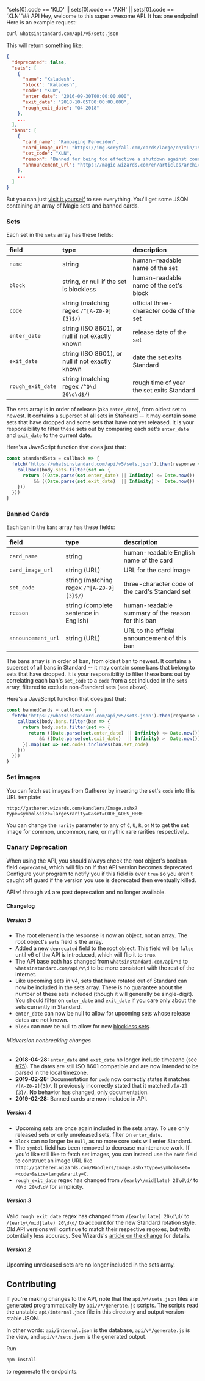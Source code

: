 "sets[0].code == 'KLD' || sets[0].code == 'AKH' || sets[0].code == 'XLN'"## API
Hey, welcome to this super awesome API. It has one endpoint! Here is an example request:

```sh
curl whatsinstandard.com/api/v5/sets.json
```

This will return something like:

```json
{
  "deprecated": false,
  "sets": [
    {
      "name": "Kaladesh",
      "block": "Kaladesh",
      "code": "KLD",
      "enter_date": "2016-09-30T00:00:00.000",
      "exit_date": "2018-10-05T00:00:00.000",
      "rough_exit_date": "Q4 2018"
    },
    ...
  ],
  "bans": [
    {
      "card_name": "Rampaging Ferocidon",
      "card_image_url": "https://img.scryfall.com/cards/large/en/xln/154.jpg?1527429722",
      "set_code": "XLN",
      "reason": "Banned for being too effective a shutdown against counters to aggressive red (filling the board with small creatures and gaining life).",
      "announcement_url": "https://magic.wizards.com/en/articles/archive/news/january-15-2018-banned-and-restricted-announcement-2018-01-15"
    },
    ...
  ]
}
```

But you can just [visit it yourself][1] to see everything. You'll get some JSON containing an array of Magic sets and
banned cards.

### Sets
Each set in the `sets` array has these fields:

| field             | type                                                | description                               |
|:------------------|:----------------------------------------------------|:------------------------------------------|
| `name`            | string                                              | human-readable name of the set            |
| `block`           | string, or null if the set is blockless             | human-readable name of the set's block    |
| `code`            | string (matching regex `/^[A-Z0-9]{3}$/`)           | official three-character code of the set  |
| `enter_date`      | string (ISO 8601), or null if not exactly known     | release date of the set                   |
| `exit_date`       | string (ISO 8601), or null if not exactly known     | date the set exits Standard               |
| `rough_exit_date` | string (matching regex <code>/^Q\d 20\d\d$/</code>) | rough time of year the set exits Standard |

The sets array is in order of release (aka `enter_date`), from oldest set to newest. It contains a superset of all sets
in Standard -- it may contain some sets that have dropped and some sets that have not yet released. It is your
responsibility to filter these sets out by comparing each set's `enter_date` and `exit_date` to the current date.

Here's a JavaScript function that does just that:
```javascript
const standardSets = callback => {
  fetch('https://whatsinstandard.com/api/v5/sets.json').then(response => response.json().then(body => {
    callback(body.sets.filter(set => {
      return ((Date.parse(set.enter_date) || Infinity) <= Date.now())
          && ((Date.parse(set.exit_date)  || Infinity) >  Date.now())
    }))
  }))
}
```

[1]: https://whatsinstandard.com/api/v5/sets.json

### Banned Cards
Each ban in the `bans` array has these fields:

| field              | type                                             | description                                       |
|:-------------------|:-------------------------------------------------|:--------------------------------------------------|
| `card_name`        | string                                           | human-readable English name of the card           |
| `card_image_url`   | string (URL)                                     | URL for the card image                            |
| `set_code`         | string (matching regex `/^[A-Z0-9]{3}$/`)        | three-character code of the card's Standard set   |
| `reason`           | string (complete sentence in English)            | human-readable summary of the reason for this ban |
| `announcement_url` | string (URL)                                     | URL to the official announcement of this ban      |

The bans array is in order of ban, from oldest ban to newest. It contains a superset of all bans in Standard -- it may
contain some bans that belong to sets that have dropped. It is your responsibility to filter these bans out by
correlating each ban's `set_code` to a `code` from a set included in the `sets` array, filtered to exclude non-Standard
sets (see above).

Here's a JavaScript function that does just that:
```javascript
const bannedCards = callback => {
  fetch('https://whatsinstandard.com/api/v5/sets.json').then(response => response.json().then(body => {
    callback(body.bans.filter(ban => {
      return body.sets.filter(set => {
        return ((Date.parse(set.enter_date) || Infinity) <= Date.now())
            && ((Date.parse(set.exit_date)  || Infinity) >  Date.now())
      }).map(set => set.code).includes(ban.set_code)
    }))
  }))
}
```

### Set images
You can fetch set images from Gatherer by inserting the set's `code` into this URL template:

    http://gatherer.wizards.com/Handlers/Image.ashx?type=symbol&size=large&rarity=C&set=CODE_GOES_HERE

You can change the `rarity` parameter to any of `C`, `U`, `R`, or `M` to get the set image for common, uncommon, rare,
or mythic rare rarities respectively.

### Canary Deprecation
When using the API, you should always check the root object's boolean field `deprecated`, which will flip on if that API
version becomes deprecated. Configure your program to notify you if this field is ever `true` so you aren't caught off
guard if the version you use is deprecated then eventually killed.

API v1 through v4 are past deprecation and no longer available.

#### Changelog

##### Version 5
* The root element in the response is now an object, not an array. The root object's `sets` field is the array.
* Added a new `deprecated` field to the root object. This field will be `false` until v6 of the API is introduced, which
  will flip it to `true`.
* The API base path has changed from `whatsinstandard.com/api/\d` to `whatsinstandard.com/api/v\d` to be more consistent
  with the rest of the internet.
* Like upcoming sets in v4, sets that have rotated out of Standard can now be included in the sets array. There is no
  guarantee about the number of these sets included (though it will generally be single-digit). You should filter on
  `enter_date` and `exit_date` if you care only about the sets currently in Standard.
* `enter_date` can now be null to allow for upcoming sets whose release dates are not known.
* `block` can now be null to allow for new [blockless sets][2].
###### Midversion nonbreaking changes
* **2018-04-28:** `enter_date` and `exit_date` no longer include timezone (see [#75][3]). The dates are still ISO 8601
  compatible and are now intended to be parsed in the local timezone.
* **2019-02-28:** Documentation for `code` now correctly states it matches `/[A-Z0-9]{3}/`. It previously incorrectly
  stated that it matched `/[A-Z]{3}/`. No behavior has changed, only documentation.
* **2019-02-28:** Banned cards are now included in API.

[2]: https://magic.wizards.com/en/articles/archive/making-magic/metamorphosis-2-0-2017-06-12
[3]: https://github.com/glacials/whatsinstandard/issues/75

##### Version 4
* Upcoming sets are once again included in the sets array. To use only released sets or only unreleased sets, filter on
  `enter_date`.
* `block` can no longer be `null`, as no more core sets will enter Standard.
* The `symbol` field has been removed to decrease maintenance work. If you'd like still like to fetch set images, you
  can instead use the `code` field to construct an image URL like
  `http://gatherer.wizards.com/Handlers/Image.ashx?type=symbol&set=<code>&size=large&rarity=C`.
* `rough_exit_date` regex has changed from `/(early\/mid|late) 20\d\d/` to `/Q\d 20\d\d/` for simplicity.

##### Version 3
Valid `rough_exit_date` regex has changed from `/(early|late) 20\d\d/` to `/(early\/mid|late) 20\d\d/` to account for
the new Standard rotation style. Old API versions will continue to match their respective regexes, but with potentially
less accuracy. See Wizards's [article on the change][3] for details.

[4]: https://magic.wizards.com/en/articles/archive/mm/metamorphosis

##### Version 2
Upcoming unreleased sets are no longer included in the sets array.

## Contributing
If you're making changes to the API, note that the `api/v*/sets.json` files are generated programmatically by
`api/v*/generate.js` scripts. The scripts read the unstable `api/internal.json` file in this directory and output
version-stable JSON.

In other words: `api/internal.json` is the database, `api/v*/generate.js` is the view, and `api/v*/sets.json` is the
generated output.

Run
```sh
npm install
```
to regenerate the endpoints.
